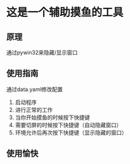 # 这是一个辅助摸鱼的工具
## 原理
通过pywin32来隐藏/显示窗口
## 使用指南
通过data.yaml修改配置
1. 启动程序
2. 进行正常的工作
3. 当你开始摸鱼的时候按下快捷键
4. 需要切屏的时候按下快捷键（自动隐藏窗口）
5. 环境允许后再次按下快捷键（显示隐藏的窗口）
## 使用愉快
